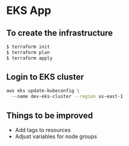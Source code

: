 # EKS App

## To create the infrastructure
```bash
$ terraform init
$ terraform plan
$ terraform apply
```
## Login to EKS cluster
```bash
aws eks update-kubeconfig \                                 
  --name dev-eks-cluster --region us-east-1
```
## Things to be improved
* Add tags to resources
* Adjust variables for node groups
